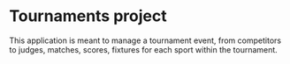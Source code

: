 # Tournaments project
This application is meant to manage a tournament event,
from competitors to judges, matches, scores, fixtures for each sport within the tournament.
